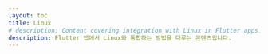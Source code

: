 ```yaml
---
layout: toc
title: Linux
# description: Content covering integration with Linux in Flutter apps.
description: Flutter 앱에서 Linux와 통합하는 방법을 다루는 콘텐츠입니다.
---
```

